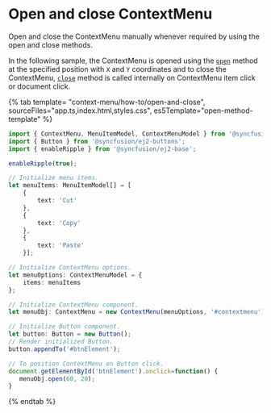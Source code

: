 # Open and close ContextMenu

Open and close the ContextMenu manually whenever required by using the open and close methods.

In the following sample, the ContextMenu is opened using the [`open`](../../api/context-menu#open) method at the specified position with `X` and `Y` coordinates and to close the ContextMenu, [`close`](../../api/context-menu#close) method is called internally on ContextMenu item click or document click.

{% tab template= "context-menu/how-to/open-and-close", sourceFiles="app.ts,index.html,styles.css", es5Template="open-method-template" %}

```typescript
import { ContextMenu, MenuItemModel, ContextMenuModel } from '@syncfusion/ej2-navigations';
import { Button } from '@syncfusion/ej2-buttons';
import { enableRipple } from '@syncfusion/ej2-base';

enableRipple(true);

// Initialize menu items.
let menuItems: MenuItemModel[] = [
    {
        text: 'Cut'
    },
    {
        text: 'Copy'
    },
    {
        text: 'Paste'
    }];

// Initialize ContextMenu options.
let menuOptions: ContextMenuModel = {
    items: menuItems
};

// Initialize ContextMenu component.
let menuObj: ContextMenu = new ContextMenu(menuOptions, '#contextmenu');

// Initialize Button component.
let button: Button = new Button();
// Render initialized Button.
button.appendTo('#btnElement');

// To position ContextMenu on Button click.
document.getElementById('btnElement').onclick=function() {
   menuObj.open(60, 20);
}

```

{% endtab %}
